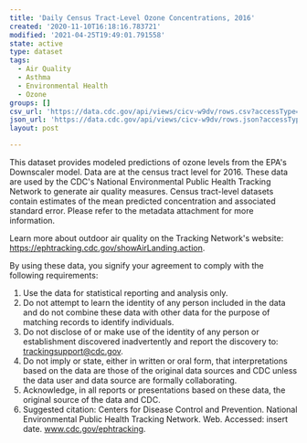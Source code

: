 ```yaml
---
title: 'Daily Census Tract-Level Ozone Concentrations, 2016'
created: '2020-11-10T16:18:16.783721'
modified: '2021-04-25T19:49:01.791558'
state: active
type: dataset
tags:
  - Air Quality
  - Asthma
  - Environmental Health
  - Ozone
groups: []
csv_url: 'https://data.cdc.gov/api/views/cicv-w9dv/rows.csv?accessType=DOWNLOAD'
json_url: 'https://data.cdc.gov/api/views/cicv-w9dv/rows.json?accessType=DOWNLOAD'
layout: post

---
```

This dataset provides modeled predictions of ozone levels from the EPA's Downscaler model. Data are at the census tract level for 2016. These data are used by the CDC's National Environmental Public Health Tracking Network to generate air quality measures. Census tract-level datasets contain estimates of the mean predicted concentration and associated standard error. Please refer to the metadata attachment for more information.

Learn more about outdoor air quality on the Tracking Network's website: https://ephtracking.cdc.gov/showAirLanding.action.

By using these data, you signify your agreement to comply with the following requirements:
1. Use the data for statistical reporting and analysis only.
2. Do not attempt to learn the identity of any person included in the data and do not combine these data with other data for the purpose of matching records to identify individuals.
3. Do not disclose of or make use of the identity of any person or establishment discovered inadvertently and report the discovery to: trackingsupport@cdc.gov.
4. Do not imply or state, either in written or oral form, that interpretations based on the data are those of the original data sources and CDC unless the data user and data source are formally collaborating.
5. Acknowledge, in all reports or presentations based on these data, the original source of the data and CDC.
6. Suggested citation: Centers for Disease Control and Prevention. National Environmental Public Health Tracking Network. Web. Accessed: insert date. www.cdc.gov/ephtracking.
